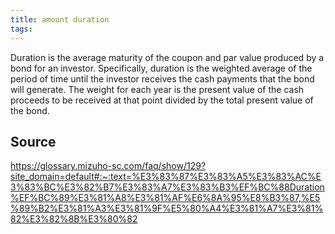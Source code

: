 ```yaml
---
title: amount duration
tags: 
---
```


Duration is the average maturity of the coupon and par value produced by a bond for an investor. Specifically, duration is the weighted average of the period of time until the investor receives the cash payments that the bond will generate. The weight for each year is the present value of the cash proceeds to be received at that point divided by the total present value of the bond.

## Source
https://glossary.mizuho-sc.com/faq/show/129?site_domain=default#:~:text=%E3%83%87%E3%83%A5%E3%83%AC%E3%83%BC%E3%82%B7%E3%83%A7%E3%83%B3%EF%BC%88Duration%EF%BC%89%E3%81%A8%E3%81%AF%E6%8A%95%E8%B3%87,%E5%89%B2%E3%81%A3%E3%81%9F%E5%80%A4%E3%81%A7%E3%81%82%E3%82%8B%E3%80%82